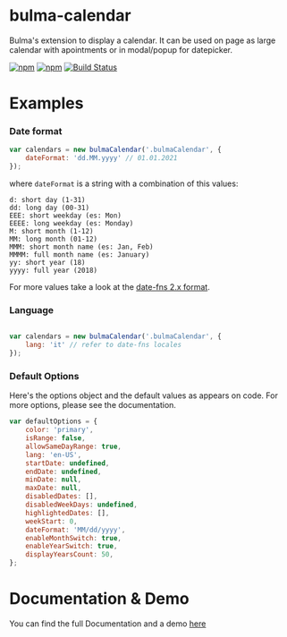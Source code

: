 # bulma-calendar
Bulma's extension to display a calendar. It can be used on page as large calendar with apointments or in modal/popup for datepicker.

[![npm](https://img.shields.io/npm/v/bulma-calendar.svg)](https://www.npmjs.com/package/bulma-calendar)
[![npm](https://img.shields.io/npm/dm/bulma-calendar.svg)](https://www.npmjs.com/package/bulma-calendar)
[![Build Status](https://travis-ci.org/Wikiki/bulma-calendar.svg?branch=master)](https://travis-ci.org/Wikiki/bulma-calendar)

# Examples

### Date format

```js
var calendars = new bulmaCalendar('.bulmaCalendar', {
    dateFormat: 'dd.MM.yyyy' // 01.01.2021
});
```

where `dateFormat` is a string with a combination of this values:

```
d: short day (1-31)
dd: long day (00-31)
EEE: short weekday (es: Mon)
EEEE: long weekday (es: Monday)
M: short month (1-12)
MM: long month (01-12)
MMM: short month name (es: Jan, Feb)
MMMM: full month name (es: January)
yy: short year (18)
yyyy: full year (2018)
```

For more values take a look at the [date-fns 2.x format](https://date-fns.org/v2.21.3/docs/format).

### Language

```js

var calendars = new bulmaCalendar('.bulmaCalendar', {
    lang: 'it' // refer to date-fns locales
});
```

### Default Options

Here's the options object and the default values as appears on code. For more options, please see the documentation.

```js
var defaultOptions = {
    color: 'primary',
    isRange: false,
    allowSameDayRange: true,
    lang: 'en-US',
    startDate: undefined,
    endDate: undefined,
    minDate: null,
    maxDate: null,
    disabledDates: [],
    disabledWeekDays: undefined,
    highlightedDates: [],
    weekStart: 0,
    dateFormat: 'MM/dd/yyyy',
    enableMonthSwitch: true,
    enableYearSwitch: true,
    displayYearsCount: 50,
};
```

# Documentation & Demo

You can find the full Documentation and a demo [here](https://bulma-calendar.onrender.com)
